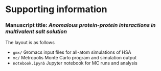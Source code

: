 # Supporting information

### Manuscript title: _Anomalous protein-protein interactions in multivalent salt solution_

The layout is as follows

- `gmx/` Gromacs input files for all-atom simulations of HSA
- `mc/` Metropolis Monte Carlo program and simulation output
- `notebook.ipynb` Jupyter notebook for MC runs and analysis


